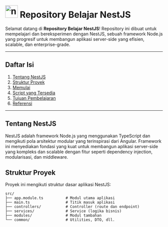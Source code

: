 #  <img src="https://cdn.jsdelivr.net/gh/devicons/devicon/icons/nestjs/nestjs-original.svg" height="40" alt="nestjs logo"  /> Repository Belajar NestJS

Selamat datang di **Repository Belajar NestJS**! Repository ini dibuat untuk mempelajari dan bereksperimen dengan NestJS, sebuah framework Node.js yang progresif untuk membangun aplikasi server-side yang efisien, scalable, dan enterprise-grade.

---

## Daftar Isi

1. [Tentang NestJS](#tentang-nestjs)
2. [Struktur Proyek](#struktur-proyek)
3. [Memulai](#memulai)
4. [Script yang Tersedia](#script-yang-tersedia)
5. [Tujuan Pembelajaran](#tujuan-pembelajaran)
6. [Referensi](#referensi)

---

## Tentang NestJS

NestJS adalah framework Node.js yang menggunakan TypeScript dan mengikuti pola arsitektur modular yang terinspirasi dari Angular. Framework ini menyediakan fondasi yang kuat untuk membangun aplikasi server-side yang kompleks dan scalable dengan fitur seperti dependency injection, modularisasi, dan middleware.

## Struktur Proyek

Proyek ini mengikuti struktur dasar aplikasi NestJS:

```plaintext
src/
├── app.module.ts          # Modul utama aplikasi
├── main.ts                # Titik masuk aplikasi
├── controllers/           # Controller (route dan endpoint)
├── services/              # Service (logika bisnis)
├── modules/               # Modul tambahan
└── common/                # Utilities, DTO, dll.
